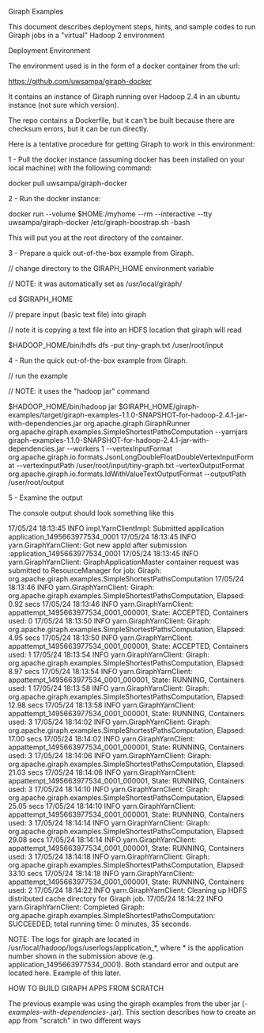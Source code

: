 Giraph Examples

This document describes deployment steps, hints, and sample codes to run Giraph jobs in a "virtual" Hadoop 2 environment


Deployment Environment

The environment used is in the form of a docker container from the url:

https://github.com/uwsampa/giraph-docker

It contains an instance of Giraph running over Hadoop 2.4 in an ubuntu instance (not sure which version).

The repo contains a Dockerfile, but it can't be built because there are checksum errors, but it can be run directly.


Here is a tentative procedure for getting Giraph to work in this environment:

1 - Pull the docker instance (assuming docker has been installed on your local machine) with the following command:

docker pull uwsampa/giraph-docker

2 - Run the docker instance:

docker run --volume $HOME:/myhome --rm --interactive --tty uwsampa/giraph-docker /etc/giraph-boostrap.sh -bash

This will put you at the root directory of the container.

3 - Prepare a quick out-of-the-box example from Giraph.

// change directory to the GIRAPH_HOME environment variable

// NOTE: it was automatically set as /usr/local/giraph/

cd $GIRAPH_HOME 

// prepare input (basic text file) into giraph

// note it is copying a text file into an HDFS location that giraph will read

$HADOOP_HOME/bin/hdfs dfs -put tiny-graph.txt /user/root/input

4 - Run the quick out-of-the-box example from Giraph.

// run the example

// NOTE: it uses the "hadoop jar" command

$HADOOP_HOME/bin/hadoop jar $GIRAPH_HOME/giraph-examples/target/giraph-examples-1.1.0-SNAPSHOT-for-hadoop-2.4.1-jar-with-dependencies.jar org.apache.giraph.GiraphRunner org.apache.giraph.examples.SimpleShortestPathsComputation --yarnjars giraph-examples-1.1.0-SNAPSHOT-for-hadoop-2.4.1-jar-with-dependencies.jar --workers 1 --vertexInputFormat org.apache.giraph.io.formats.JsonLongDoubleFloatDoubleVertexInputFormat --vertexInputPath /user/root/input/tiny-graph.txt -vertexOutputFormat org.apache.giraph.io.formats.IdWithValueTextOutputFormat --outputPath /user/root/output


5 - Examine the output

The console output should look something like this

17/05/24 18:13:45 INFO impl.YarnClientImpl: Submitted application application_1495663977534_0001
17/05/24 18:13:45 INFO yarn.GiraphYarnClient: Got new appId after submission :application_1495663977534_0001
17/05/24 18:13:45 INFO yarn.GiraphYarnClient: GiraphApplicationMaster container request was submitted to ResourceManager for job: Giraph: org.apache.giraph.examples.SimpleShortestPathsComputation
17/05/24 18:13:46 INFO yarn.GiraphYarnClient: Giraph: org.apache.giraph.examples.SimpleShortestPathsComputation, Elapsed: 0.92 secs
17/05/24 18:13:46 INFO yarn.GiraphYarnClient: appattempt_1495663977534_0001_000001, State: ACCEPTED, Containers used: 0
17/05/24 18:13:50 INFO yarn.GiraphYarnClient: Giraph: org.apache.giraph.examples.SimpleShortestPathsComputation, Elapsed: 4.95 secs
17/05/24 18:13:50 INFO yarn.GiraphYarnClient: appattempt_1495663977534_0001_000001, State: ACCEPTED, Containers used: 1
17/05/24 18:13:54 INFO yarn.GiraphYarnClient: Giraph: org.apache.giraph.examples.SimpleShortestPathsComputation, Elapsed: 8.97 secs
17/05/24 18:13:54 INFO yarn.GiraphYarnClient: appattempt_1495663977534_0001_000001, State: RUNNING, Containers used: 1
17/05/24 18:13:58 INFO yarn.GiraphYarnClient: Giraph: org.apache.giraph.examples.SimpleShortestPathsComputation, Elapsed: 12.98 secs
17/05/24 18:13:58 INFO yarn.GiraphYarnClient: appattempt_1495663977534_0001_000001, State: RUNNING, Containers used: 3
17/05/24 18:14:02 INFO yarn.GiraphYarnClient: Giraph: org.apache.giraph.examples.SimpleShortestPathsComputation, Elapsed: 17.00 secs
17/05/24 18:14:02 INFO yarn.GiraphYarnClient: appattempt_1495663977534_0001_000001, State: RUNNING, Containers used: 3
17/05/24 18:14:06 INFO yarn.GiraphYarnClient: Giraph: org.apache.giraph.examples.SimpleShortestPathsComputation, Elapsed: 21.03 secs
17/05/24 18:14:06 INFO yarn.GiraphYarnClient: appattempt_1495663977534_0001_000001, State: RUNNING, Containers used: 3
17/05/24 18:14:10 INFO yarn.GiraphYarnClient: Giraph: org.apache.giraph.examples.SimpleShortestPathsComputation, Elapsed: 25.05 secs
17/05/24 18:14:10 INFO yarn.GiraphYarnClient: appattempt_1495663977534_0001_000001, State: RUNNING, Containers used: 3
17/05/24 18:14:14 INFO yarn.GiraphYarnClient: Giraph: org.apache.giraph.examples.SimpleShortestPathsComputation, Elapsed: 29.08 secs
17/05/24 18:14:14 INFO yarn.GiraphYarnClient: appattempt_1495663977534_0001_000001, State: RUNNING, Containers used: 3
17/05/24 18:14:18 INFO yarn.GiraphYarnClient: Giraph: org.apache.giraph.examples.SimpleShortestPathsComputation, Elapsed: 33.10 secs
17/05/24 18:14:18 INFO yarn.GiraphYarnClient: appattempt_1495663977534_0001_000001, State: RUNNING, Containers used: 2
17/05/24 18:14:22 INFO yarn.GiraphYarnClient: Cleaning up HDFS distributed cache directory for Giraph job.
17/05/24 18:14:22 INFO yarn.GiraphYarnClient: Completed Giraph: org.apache.giraph.examples.SimpleShortestPathsComputation: SUCCEEDED, total running time: 0 minutes, 35 seconds.

NOTE:
The logs for giraph are located in /usr/local/hadoop/logs/userlogs/application_*, where * is the application number shown in the submission above (e.g. application_1495663977534_0001).  Both standard error and output are located here.  Example of this later.



HOW TO BUILD GIRAPH APPS FROM SCRATCH

The previous example was using the giraph examples from the uber jar (*-examples-with-dependencies-*.jar).  This section describes how to create an app from "scratch" in two different ways







